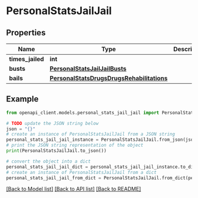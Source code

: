# PersonalStatsJailJail


## Properties

Name | Type | Description | Notes
------------ | ------------- | ------------- | -------------
**times_jailed** | **int** |  | 
**busts** | [**PersonalStatsJailJailBusts**](PersonalStatsJailJailBusts.md) |  | 
**bails** | [**PersonalStatsDrugsDrugsRehabilitations**](PersonalStatsDrugsDrugsRehabilitations.md) |  | 

## Example

```python
from openapi_client.models.personal_stats_jail_jail import PersonalStatsJailJail

# TODO update the JSON string below
json = "{}"
# create an instance of PersonalStatsJailJail from a JSON string
personal_stats_jail_jail_instance = PersonalStatsJailJail.from_json(json)
# print the JSON string representation of the object
print(PersonalStatsJailJail.to_json())

# convert the object into a dict
personal_stats_jail_jail_dict = personal_stats_jail_jail_instance.to_dict()
# create an instance of PersonalStatsJailJail from a dict
personal_stats_jail_jail_from_dict = PersonalStatsJailJail.from_dict(personal_stats_jail_jail_dict)
```
[[Back to Model list]](../README.md#documentation-for-models) [[Back to API list]](../README.md#documentation-for-api-endpoints) [[Back to README]](../README.md)


